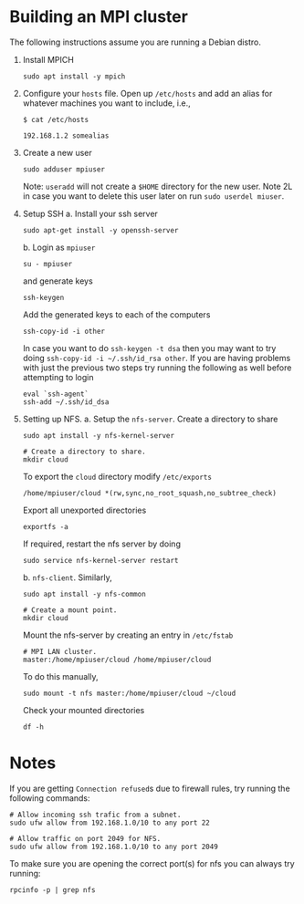 # Building an MPI cluster

The following instructions assume you are running a Debian distro.

1. Install MPICH
   ```
   sudo apt install -y mpich
   ```

2. Configure your `hosts` file. Open up `/etc/hosts` and add an alias for
   whatever machines you want to include, i.e.,
   ```
   $ cat /etc/hosts

   192.168.1.2 somealias
   ```

3. Create a new user
   ```
   sudo adduser mpiuser
   ```

   Note: `useradd` will not create a `$HOME` directory for the new user.
   Note 2L in case you want to delete this user later on run `sudo userdel
   miuser`.

4. Setup SSH
   a. Install your ssh server
      ```
      sudo apt-get install -y openssh-server
      ```

   b. Login as `mpiuser`
      ```
      su - mpiuser
      ```

      and generate keys 
      ```
      ssh-keygen
      ```

      Add the generated keys to each of the computers
      ```
      ssh-copy-id -i other
      ```

      In case you want to do `ssh-keygen -t dsa` then you may want to try doing
      `ssh-copy-id -i ~/.ssh/id_rsa other`. 
      If you are having problems with just the previous two steps try running
      the following as well before attempting to login
      ```
      eval `ssh-agent`
      ssh-add ~/.ssh/id_dsa
      ```

5. Setting up NFS.
   a. Setup the `nfs-server`. Create a directory to share
      ```
      sudo apt install -y nfs-kernel-server

      # Create a directory to share.
      mkdir cloud
      ```

      To export the `cloud` directory modify `/etc/exports`
      ```
      /home/mpiuser/cloud *(rw,sync,no_root_squash,no_subtree_check)
      ```

      Export all unexported directories
      ```
      exportfs -a
      ```

      If required, restart the nfs server by doing
      ```
      sudo service nfs-kernel-server restart
      ```

   b. `nfs-client`. Similarly,
      ```
      sudo apt install -y nfs-common

      # Create a mount point.
      mkdir cloud
      ```

      Mount the nfs-server by creating an entry in `/etc/fstab`
      ```
      # MPI LAN cluster.
      master:/home/mpiuser/cloud /home/mpiuser/cloud
      ```
      To do this manually,
      ```
      sudo mount -t nfs master:/home/mpiuser/cloud ~/cloud
      ```

      Check your mounted directories
      ```
      df -h
      ```

# Notes
If you are getting `Connection refused`s due to firewall rules, try running the
following commands:
```
# Allow incoming ssh trafic from a subnet.
sudo ufw allow from 192.168.1.0/10 to any port 22

# Allow traffic on port 2049 for NFS.
sudo ufw allow from 192.168.1.0/10 to any port 2049
```

To make sure you are opening the correct port(s) for nfs you can always try
running:
```
rpcinfo -p | grep nfs
```
